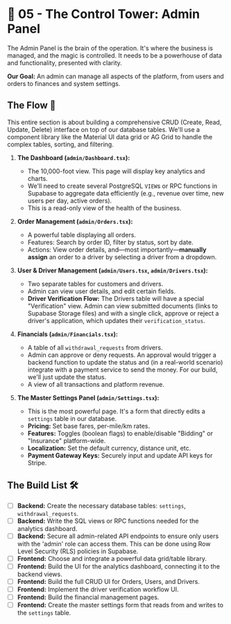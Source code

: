 # 🚀 05 - The Control Tower: Admin Panel

The Admin Panel is the brain of the operation. It's where the business is managed, and the magic is controlled. It needs to be a powerhouse of data and functionality, presented with clarity.

**Our Goal:** An admin can manage all aspects of the platform, from users and orders to finances and system settings.

## The Flow 🌊

This entire section is about building a comprehensive CRUD (Create, Read, Update, Delete) interface on top of our database tables. We'll use a component library like the Material UI data grid or AG Grid to handle the complex tables, sorting, and filtering.

1.  **The Dashboard (`admin/Dashboard.tsx`):**
    *   The 10,000-foot view. This page will display key analytics and charts.
    *   We'll need to create several PostgreSQL `VIEW`s or RPC functions in Supabase to aggregate data efficiently (e.g., revenue over time, new users per day, active orders).
    *   This is a read-only view of the health of the business.

2.  **Order Management (`admin/Orders.tsx`):**
    *   A powerful table displaying all orders.
    *   Features: Search by order ID, filter by status, sort by date.
    *   Actions: View order details, and—most importantly—**manually assign** an order to a driver by selecting a driver from a dropdown.

3.  **User & Driver Management (`admin/Users.tsx`, `admin/Drivers.tsx`):**
    *   Two separate tables for customers and drivers.
    *   Admin can view user details, and edit certain fields.
    *   **Driver Verification Flow:** The Drivers table will have a special "Verification" view. Admin can view submitted documents (links to Supabase Storage files) and with a single click, approve or reject a driver's application, which updates their `verification_status`.

4.  **Financials (`admin/Financials.tsx`):**
    *   A table of all `withdrawal_requests` from drivers.
    *   Admin can approve or deny requests. An approval would trigger a backend function to update the status and (in a real-world scenario) integrate with a payment service to send the money. For our build, we'll just update the status.
    *   A view of all transactions and platform revenue.

5.  **The Master Settings Panel (`admin/Settings.tsx`):**
    *   This is the most powerful page. It's a form that directly edits a `settings` table in our database.
    *   **Pricing:** Set base fares, per-mile/km rates.
    *   **Features:** Toggles (boolean flags) to enable/disable "Bidding" or "Insurance" platform-wide.
    *   **Localization:** Set the default currency, distance unit, etc.
    *   **Payment Gateway Keys:** Securely input and update API keys for Stripe.

## The Build List 🛠️

-   [ ] **Backend:** Create the necessary database tables: `settings`, `withdrawal_requests`.
-   [ ] **Backend:** Write the SQL views or RPC functions needed for the analytics dashboard.
-   [ ] **Backend:** Secure all admin-related API endpoints to ensure only users with the 'admin' role can access them. This can be done using Row Level Security (RLS) policies in Supabase.
-   [ ] **Frontend:** Choose and integrate a powerful data grid/table library.
-   [ ] **Frontend:** Build the UI for the analytics dashboard, connecting it to the backend views.
-   [ ] **Frontend:** Build the full CRUD UI for Orders, Users, and Drivers.
-   [ ] **Frontend:** Implement the driver verification workflow UI.
-   [ ] **Frontend:** Build the financial management pages.
-   [ ] **Frontend:** Create the master settings form that reads from and writes to the `settings` table. 